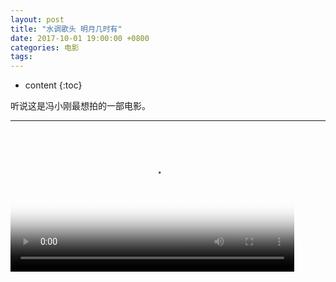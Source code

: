 ```yaml
---
layout: post
title: "水调歌头 明月几时有"
date: 2017-10-01 19:00:00 +0800 
categories: 电影
tags: 
---
```

* content
{:toc}

听说这是冯小刚最想拍的一部电影。

---

<!-- more -->

<div>
<video id='movie1' width='90%' controls poster='http://ovwkcbdpf.bkt.clouddn.com/image/movie/%E4%B8%AD%E7%A7%8B01.png'>
    <source src='http://ovwkcbdpf.bkt.clouddn.com/image/movie/%E4%BD%86%E6%84%BF%E4%BA%BA%E9%95%BF%E4%B9%85.mp4' type = 'video/webm'>
    Your browser does not support the video tag.
</video>
</div>
<script type='text/javascript'>document.getElementById('movie1').style.height=document.getElementById('movie1').scrollWidth*0.8+'px'</script>
